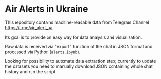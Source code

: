 # Air Alerts in Ukraine

This repository contains machine-readable data from Telegram Channel https://t.me/air_alert_ua.

Its goal is to provide an easy way for data analysis and visualization.

Raw data is received via "export" function of the chat in JSON format and processed via Python (`alerts.ipynb`).

Looking for possibility to automate data extraction step; currently to update the datasets you need to manually download JSON containing whole chat history and run the script.
